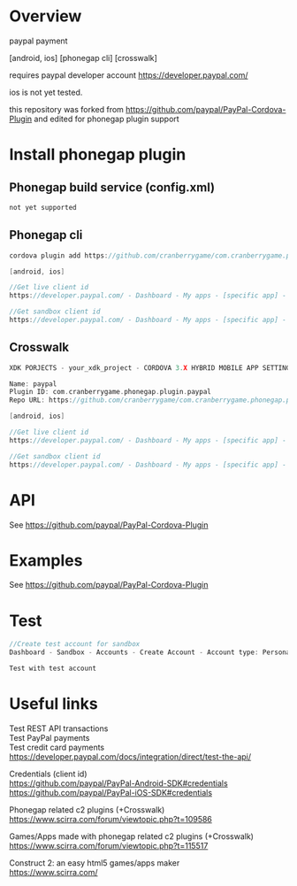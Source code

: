 # Overview #
paypal payment

[android, ios] [phonegap cli] [crosswalk]

requires paypal developer account https://developer.paypal.com/

ios is not yet tested.

this repository was forked from https://github.com/paypal/PayPal-Cordova-Plugin and edited for phonegap plugin support
# Install phonegap plugin #

## Phonegap build service (config.xml) ##
```c
not yet supported
```
## Phonegap cli ##
```c
cordova plugin add https://github.com/cranberrygame/com.cranberrygame.phonegap.plugin.paypal

[android, ios]

//Get live client id
https://developer.paypal.com/ - Dashboard - My apps - [specific app] - Live credentials - Show - Click "Upgrade to a Premier or Business account" -... - Client ID:

//Get sandbox client id
https://developer.paypal.com/ - Dashboard - My apps - [specific app] - Sandbox credentials - Client ID:
```
## Crosswalk ##
```c
XDK PORJECTS - your_xdk_project - CORDOVA 3.X HYBRID MOBILE APP SETTINGS - PLUGINS AND PERMISSIONS - Third Party Plugins - Add a Third Party Plugin - Get Plugin from the Web -

Name: paypal
Plugin ID: com.cranberrygame.phonegap.plugin.paypal
Repo URL: https://github.com/cranberrygame/com.cranberrygame.phonegap.plugin.paypal

[android, ios]

//Get live client id
https://developer.paypal.com/ - Dashboard - My apps - [specific app] - Live credentials - Show - Click "Upgrade to a Premier or Business account" -... - Client ID:

//Get sandbox client id
https://developer.paypal.com/ - Dashboard - My apps - [specific app] - Sandbox credentials - Client ID:
```
# API #
See https://github.com/paypal/PayPal-Cordova-Plugin
# Examples #
See https://github.com/paypal/PayPal-Cordova-Plugin
# Test #
```c
//Create test account for sandbox
Dashboard - Sandbox - Accounts - Create Account - Account type: Personal (buyer account) - ... - Create Account

Test with test account
```
# Useful links #

Test REST API transactions<br>
Test PayPal payments<br>
Test credit card payments<br>
https://developer.paypal.com/docs/integration/direct/test-the-api/

Credentials (client id)<br>
https://github.com/paypal/PayPal-Android-SDK#credentials<br>
https://github.com/paypal/PayPal-iOS-SDK#credentials

Phonegap related c2 plugins (+Crosswalk)<br>
https://www.scirra.com/forum/viewtopic.php?t=109586

Games/Apps made with phonegap related c2 plugins (+Crosswalk)<br>
https://www.scirra.com/forum/viewtopic.php?t=115517

Construct 2: an easy html5 games/apps maker<br>
https://www.scirra.com/
